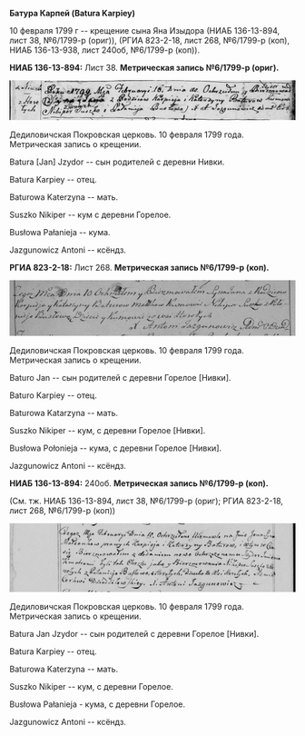 **Батура Карпей (Batura Karpiey)**

10 февраля 1799 г -- крещение сына Яна Изыдора (НИАБ 136-13-894, лист
38, №6/1799-р (ориг)), (РГИА 823-2-18, лист 268, №6/1799-р (коп), НИАБ
136-13-938, лист 240об, №6/1799-р (коп)).

**НИАБ 136-13-894:** Лист 38. **Метрическая запись №6/1799-р (ориг).**

![](./media/f6925a19cf953e5403a41a74a858c83e6bb8a3f7.png)

Дедиловичская Покровская церковь. 10 февраля 1799 года. Метрическая
запись о крещении.

Batura \[Jan\] Jzydor -- сын родителей с деревни Нивки.

Batura Karpiey -- отец.

Baturowa Katerzyna -- мать.

Suszko Nikiper -- кум с деревни Горелое.

Busłowa Pałanieja -- кума.

Jazgunowicz Antoni -- ксёндз.

**РГИА 823-2-18:** Лист 268. **Метрическая запись №6/1799-р (коп).**

![](./media/290756dd10d9e40d3d36f36e99798d3bbcd59961.png)

Дедиловичская Покровская церковь. 10 февраля 1799 года. Метрическая
запись о крещении.

Baturo Jan -- сын родителей с деревни Горелое \[Нивки\].

Baturo Karpiey -- отец.

Baturowa Katarzyna -- мать.

Suszko Nikiper -- кум, с деревни Горелое \[Нивки\].

Busłowa Połonieja -- кума, с деревни Горелое \[Нивки\].

Jazgunowicz Antoni -- ксёндз.

**НИАБ 136-13-894:** 240об. **Метрическая запись №6/1799-р (коп).**

(См. тж. НИАБ 136-13-894, лист 38, №6/1799-р (ориг); РГИА 823-2-18, лист
268, №6/1799-р (коп))

![](./media/9e85f9bb7808e7fbf2460d07bf21411c36b817cf.png)

Дедиловичская Покровская церковь. 10 февраля 1799 года. Метрическая
запись о крещении.

Batura Jan Jzydor -- сын родителей с деревни Горелое \[Нивки\].

Batura Karpiey -- отец.

Baturowa Katerzyna -- мать.

Suszko Nikiper -- кум, с деревни Горелое.

Busłowa Pałanieja - кума, с деревни Горелое.

Jazgunowicz Antoni -- ксёндз.
